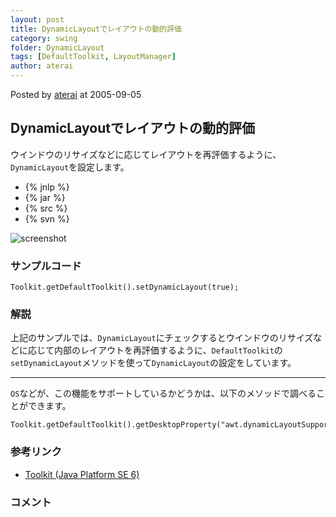 ```yaml
---
layout: post
title: DynamicLayoutでレイアウトの動的評価
category: swing
folder: DynamicLayout
tags: [DefaultToolkit, LayoutManager]
author: aterai
---
```


Posted by [aterai](http://terai.xrea.jp/aterai.html) at 2005-09-05

## DynamicLayoutでレイアウトの動的評価
ウインドウのリサイズなどに応じてレイアウトを再評価するように、`DynamicLayout`を設定します。

- {% jnlp %}
- {% jar %}
- {% src %}
- {% svn %}

<!-- dummy comment line for breaking list -->

![screenshot](http://lh3.ggpht.com/_9Z4BYR88imo/TQTMDyaDeJI/AAAAAAAAAYk/-EIAq3TyJbw/s800/DynamicLayout.png)

### サンプルコード
<pre class="prettyprint"><code>Toolkit.getDefaultToolkit().setDynamicLayout(true);
</code></pre>

### 解説
上記のサンプルでは、`DynamicLayout`にチェックするとウインドウのリサイズなどに応じて内部のレイアウトを再評価するように、`DefaultToolkit`の`setDynamicLayout`メソッドを使って`DynamicLayout`の設定をしています。

- - - -
`OS`などが、この機能をサポートしているかどうかは、以下のメソッドで調べることができます。

<pre class="prettyprint"><code>Toolkit.getDefaultToolkit().getDesktopProperty("awt.dynamicLayoutSupported");
</code></pre>

### 参考リンク
- [Toolkit (Java Platform SE 6)](http://docs.oracle.com/javase/jp/6/api/java/awt/Toolkit.html#setDynamicLayout%28boolean%29)

<!-- dummy comment line for breaking list -->

### コメント

